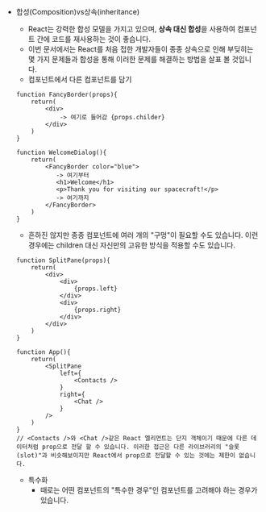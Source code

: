 - 합성(Composition)vs상속(inheritance)
    - React는 강력한 합성 모델을 가지고 있으며, <strong>상속 대신 합성</strong>을 사용하여 컴포넌트 간에 코드를 재사용하는 것이 좋습니다.
    - 이번 문서에서는 React를 처음 접한 개발자들이 종종 상속으로 인해 부딪히는 몇 가지 문제들과 합성을 통해 이러한 문제를 해결하는 방법을 살표 볼 것입니다.
    - 컴포넌트에서 다른 컴포넌트를 담기
    ```
    function FancyBorder(props){
        return(
            <div>
                -> 여기로 들어감 {props.childer}
            </div>
        )
    }

    function WelcomeDialog(){
        return(
            <FancyBorder color="blue">
               -> 여기부터 
               <h1>Welcome</h1>  
               <p>Thank you for visiting our spacecraft!</p>
               -> 여기까지
            </FancyBorder>
        )
    }
    ```
    - 흔하진 않지만 종종 컴포넌트에 여러 개의 "구멍"이 필요할 수도 있습니다. 이런 경우에는 children 대신 자신만의 고유한 방식을 적용할 수도 있습니다. 
    ```
    function SplitPane(props){
        return(
            <div>
                <div>
                    {props.left}
                </div>
                <div>
                    {props.right}
                </div>
            </div>
        )
    }

    function App(){
        return(
            <SplitPane
                left={
                    <Contacts />
                }
                right={
                    <Chat />
                }
            />
        )
    }
    // <Contacts />와 <Chat />같은 React 엘리먼트는 단지 객체이기 때문에 다른 데이터처럼 prop으로 전달 할 수 있습니다. 이러한 접근은 다른 라이브러리의 "슬롯(slot)"과 비슷해보이지만 React에서 prop으로 전달할 수 있는 것에는 제한이 없습니다.
    ```

    - 특수화 
        - 때로는 어떤 컴포넌트의 "특수한 경우"인 컴포넌트를 고려해야 하는 경우가 있습니다.